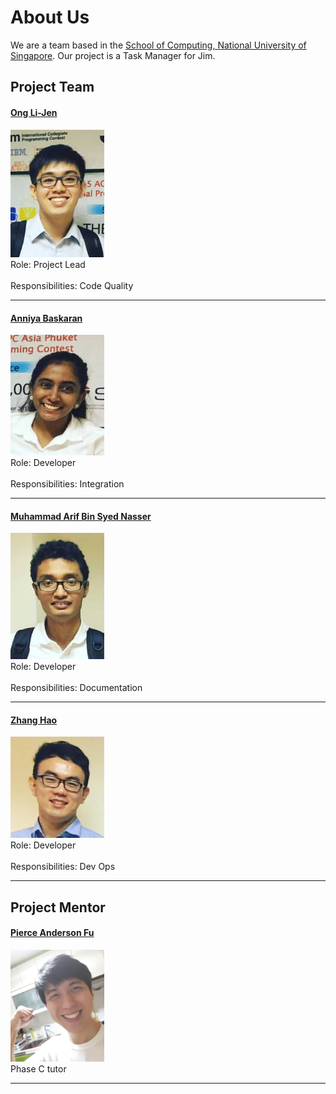 # About Us

We are a team based in the [School of Computing, National University of Singapore](http://www.comp.nus.edu.sg).
Our project is a Task Manager for Jim.

## Project Team

#### [Ong Li-Jen](https://github.com/lijen1994) <br>
<img src="images/OngLiJen.png" width="150"><br>
Role: Project Lead <br>  
Responsibilities: Code Quality

-----

#### [Anniya Baskaran]()
<img src="images/AnniyaB.png" width="150"><br>
Role: Developer <br>  
Responsibilities: Integration 

-----

#### [Muhammad Arif Bin Syed Nasser](https://github.com/Halo3fanz) 
<img src="images/M.Arif.png" width="150"><br>
Role: Developer <br>  
Responsibilities: Documentation

-----

#### [Zhang Hao](https://github.com/e0008233)
<img src="images/ZhangHao.png" width="150"><br>
Role: Developer <br>  
Responsibilities: Dev Ops

-----

## Project Mentor

#### [Pierce Anderson Fu]()
<img src="images/PierceAndersonFu.png" width="150"><br>
Phase C tutor

-----
